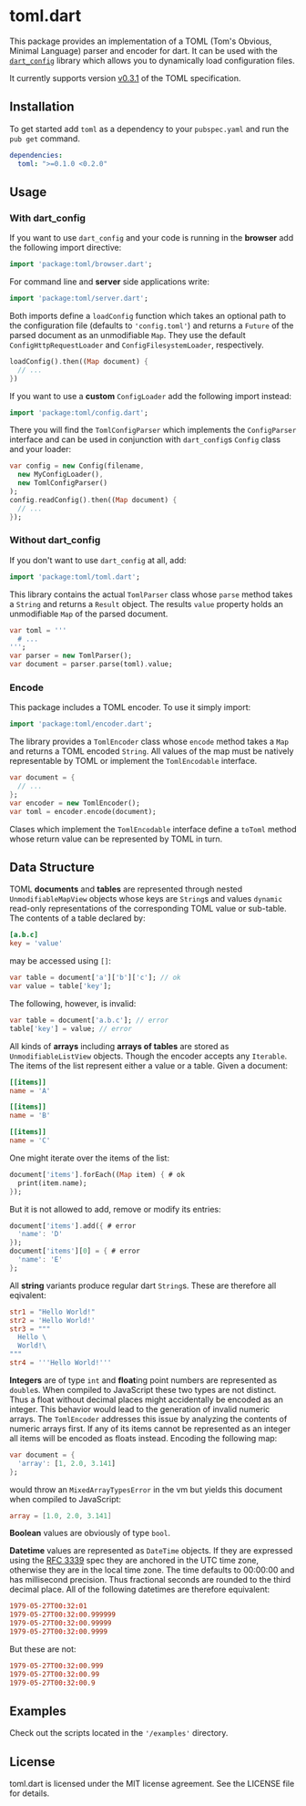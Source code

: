toml.dart
=========

This package provides an implementation of a TOML (Tom's Obvious, Minimal 
Language) parser and encoder for dart.
It can be used with the
[`dart_config`](https://pub.dartlang.org/packages/dart_config)
library which allows you to dynamically load configuration files.

It currently supports version
[v0.3.1](https://github.com/toml-lang/toml/blob/master/versions/en/toml-v0.3.1.md) 
of the TOML specification.

## Installation

To get started add `toml` as a dependency to your `pubspec.yaml` and run the 
`pub get` command.
```yaml
dependencies:
  toml: ">=0.1.0 <0.2.0"
```

## Usage

### With dart_config

If you want to use `dart_config` and your code is running in the **browser** 
add the following import directive:
```dart
import 'package:toml/browser.dart';
```
For command line and **server** side applications write:
```dart
import 'package:toml/server.dart';
```

Both imports define a `loadConfig` function which takes an optional path to
the configuration file (defaults to `'config.toml'`) and returns a `Future` of
the parsed document as an unmodifiable `Map`.
They use the default `ConfigHttpRequestLoader` and `ConfigFilesystemLoader`,
respectively.
```dart
loadConfig().then((Map document) {
  // ...
})
```

If you want to use a **custom** `ConfigLoader` add the following import instead:
```dart
import 'package:toml/config.dart';
```
There you will find the `TomlConfigParser` which implements the `ConfigParser` 
interface and can be used in conjunction with `dart_config`s `Config` class and 
your loader:
```dart
var config = new Config(filename,
  new MyConfigLoader(),
  new TomlConfigParser()
);
config.readConfig().then((Map document) {
  // ...
});
```

### Without dart_config

If you don't want to use `dart_config` at all, add:
```dart
import 'package:toml/toml.dart';
```
This library contains the actual `TomlParser` class whose `parse` method 
takes a `String` and returns a `Result` object. The results `value` property 
holds an unmodifiable `Map` of the parsed document.
```dart
var toml = '''
  # ...
''';
var parser = new TomlParser();
var document = parser.parse(toml).value;
```

### Encode

This package includes a TOML encoder. To use it simply import:
```dart
import 'package:toml/encoder.dart';
```
The library provides a `TomlEncoder` class whose `encode` method takes
a `Map` and returns a TOML encoded `String`.
All values of the map must be natively representable by TOML or implement the 
`TomlEncodable` interface.
```dart
var document = {
  // ...
};
var encoder = new TomlEncoder();
var toml = encoder.encode(document);
```
Clases which implement the `TomlEncodable` interface define a `toToml` method
whose return value can be represented by TOML in turn.

## Data Structure

TOML **documents** and **tables** are represented through nested 
`UnmodifiableMapView` objects whose keys are `String`s and values `dynamic`
read-only representations of the corresponding TOML value or sub-table. 
The contents of a table declared by:
```toml
[a.b.c]
key = 'value'
```
may be accessed using `[]`:
```dart
var table = document['a']['b']['c']; // ok
var value = table['key'];
```
The following, however, is invalid:
```dart
var table = document['a.b.c']; // error
table['key'] = value; // error
```

All kinds of **arrays** including **arrays of tables** are stored as 
`UnmodifiableListView` objects. Though the encoder accepts any `Iterable`.
The items of the list represent either a value or a table.
Given a document:
```toml
[[items]]
name = 'A'

[[items]]
name = 'B'

[[items]]
name = 'C'
```
One might iterate over the items of the list:
```dart
document['items'].forEach((Map item) { # ok
  print(item.name);
});
```
But it is not allowed to add, remove or modify its entries:
```dart
document['items'].add({ # error
  'name': 'D'
});
document['items'][0] = { # error
  'name': 'E'
};
```

All **string** variants produce regular dart `String`s.
These are therefore all eqivalent:
```toml
str1 = "Hello World!"
str2 = 'Hello World!'
str3 = """
  Hello \
  World!\
"""
str4 = '''Hello World!'''
```

**Integers** are of type `int` and **float**ing point numbers are represented 
as `double`s.
When compiled to JavaScript these two types are not distinct. 
Thus a float without decimal places might accidentally be encoded as an
integer. This behavior would lead to the generation of invalid numeric 
arrays.
The `TomlEncoder` addresses this issue by analyzing the contents of numeric 
arrays first.
If any of its items cannot be represented as an integer all items will be
encoded as floats instead.
Encoding the following map:
```dart
var document = {
  'array': [1, 2.0, 3.141]
};
```
would throw an `MixedArrayTypesError` in the vm but yields this document when
compiled to JavaScript:
```toml
array = [1.0, 2.0, 3.141]
```
  
**Boolean** values are obviously of type `bool`. 

**Datetime** values are represented as `DateTime` objects.
If they are expressed using the 
[RFC 3339](http://tools.ietf.org/html/rfc3339) 
spec they are anchored in the UTC time zone, otherwise they are in the local 
time zone.
The time defaults to 00:00:00 and has millisecond precision.
Thus fractional seconds are rounded to the third decimal place.
All of the following datetimes are therefore equivalent:
```toml
1979-05-27T00:32:01
1979-05-27T00:32:00.999999
1979-05-27T00:32:00.99999
1979-05-27T00:32:00.9999
```
But these are not:
```toml
1979-05-27T00:32:00.999
1979-05-27T00:32:00.99
1979-05-27T00:32:00.9
```

## Examples

Check out the scripts located in the `'/examples'` directory.

## License

toml.dart is licensed under the MIT license agreement.
See the LICENSE file for details.

